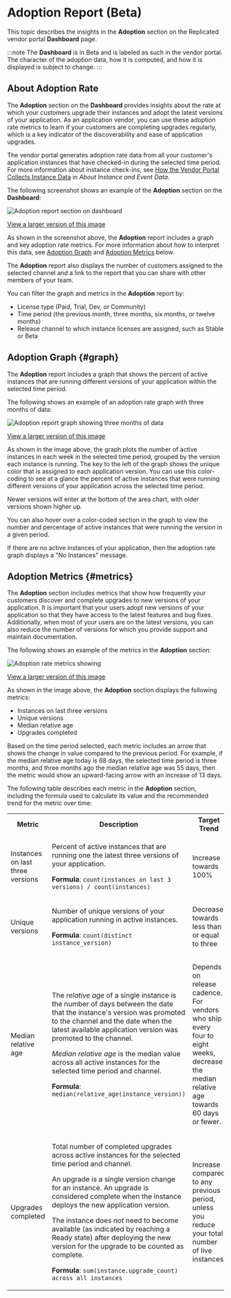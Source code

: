 # Adoption Report (Beta)

This topic describes the insights in the **Adoption** section on the Replicated vendor portal **Dashboard** page.

:::note
The **Dashboard** is in Beta and is labeled as such in the vendor portal. The character of the adoption data, how it is computed, and how it is displayed is subject to change.
:::

## About Adoption Rate

The **Adoption** section on the **Dashboard** provides insights about the rate at which your customers upgrade their instances and adopt the latest versions of your application. As an application vendor, you can use these adoption rate metrics to learn if your customers are completing upgrades regularly, which is a key indicator of the discoverability and ease of application upgrades.

The vendor portal generates adoption rate data from all your customer's application instances that have checked-in during the selected time period. For more information about instance check-ins, see [How the Vendor Portal Collects Instance Data](instance-insights-event-data#about-reporting) in _About Instance and Event Data_.

The following screenshot shows an example of the **Adoption** section on the **Dashboard**:

![Adoption report section on dashboard](/images/customer_adoption_rates.png)

[View a larger version of this image](/images/customer_adoption_rates.png)

As shown in the screenshot above, the **Adoption** report includes a graph and key adoption rate metrics. For more information about how to interpret this data, see [Adoption Graph](#graph) and [Adoption Metrics](#metrics) below.

The **Adoption** report also displays the number of customers assigned to the selected channel and a link to the report that you can share with other members of your team.

You can filter the graph and metrics in the **Adoption** report by:
* License type (Paid, Trial, Dev, or Community)
* Time period (the previous month, three months, six months, or twelve months)
* Release channel to which instance licenses are assigned, such as Stable or Beta

## Adoption Graph {#graph}

The **Adoption** report includes a graph that shows the percent of active instances that are running different versions of your application within the selected time period.

The following shows an example of an adoption rate graph with three months of data:

![Adoption report graph showing three months of data](/images/adoption_rate_graph.png)

[View a larger version of this image](/images/adoption_rate_graph.png)

As shown in the image above, the graph plots the number of active instances in each week in the selected time period, grouped by the version each instance is running. The key to the left of the graph shows the unique color that is assigned to each application version. You can use this color-coding to see at a glance the percent of active instances that were running different versions of your application across the selected time period. 

Newer versions will enter at the bottom of the area chart, with older versions shown higher up.

You can also hover over a color-coded section in the graph to view the number and percentage of active instances that were running the version in a given period.

If there are no active instances of your application, then the adoption rate graph displays a "No Instances" message.

## Adoption Metrics {#metrics}

The **Adoption** section includes metrics that show how frequently your customers discover and complete upgrades to new versions of your application. It is important that your users adopt new versions of your application so that they have access to the latest features and bug fixes. Additionally, when most of your users are on the latest versions, you can also reduce the number of versions for which you provide support and maintain documentation.

The following shows an example of the metrics in the **Adoption** section:

![Adoption rate metrics showing](/images/adoption_rate_metrics.png)

[View a larger version of this image](/images/adoption_rate_metrics.png)

As shown in the image above, the **Adoption** section displays the following metrics:
* Instances on last three versions
* Unique versions
* Median relative age
* Upgrades completed

Based on the time period selected, each metric includes an arrow that shows the change in value compared to the previous period. For example, if the median relative age today is 68 days, the selected time period is three months, and three months ago the median relative age was 55 days, then the metric would show an upward-facing arrow with an increase of 13 days. 

The following table describes each metric in the **Adoption** section, including the formula used to calculate its value and the recommended trend for the metric over time: 

<table>
  <tbody>
    <tr>
      <th width="25%">Metric</th>
      <th width="45%">Description</th>
      <th width="30%">Target Trend</th>
    </tr>
    <tr>
      <td>Instances on last three versions</td>
      <td>
        <p>Percent of active instances that are running one the latest three versions of your application.</p>
        <p><strong>Formula</strong>: <code>count(instances on last 3 versions) / count(instances)</code></p>
      </td>
      <td>Increase towards 100%</td>
    </tr>
    <tr>
      <td>Unique versions</td>
      <td>
        <p>Number of unique versions of your application running in active instances.</p>
        <p><strong>Formula</strong>: <code>count(distinct instance_version)</code></p>
      </td>
      <td>Decrease towards less than or equal to three</td>
    </tr>
    <tr>
      <td>Median relative age</td>
      <td>
        <p>The <em>relative age</em> of a single instance is the number of days between the date that the instance's version was promoted to the channel and the date when the latest available application version was promoted to the channel.</p>
        <p><em>Median relative age</em> is the median value across all active instances for the selected time period and channel.</p>
        <p><strong>Formula</strong>: <code>median(relative_age(instance_version))</code></p>
      </td>
      <td><p>Depends on release cadence. For vendors who ship every four to eight weeks, decrease the median relative age towards 60 days or fewer.</p></td>
    </tr>
    <tr>
      <td>Upgrades completed</td>
      <td>
        <p>Total number of completed upgrades across active instances for the selected time period and channel.</p>
        <p>An upgrade is a single version change for an instance. An upgrade is considered complete when the instance deploys the new application version.</p>
        <p>The instance does <em>not</em> need to become available (as indicated by reaching a Ready state) after deploying the new version for the upgrade to be counted as complete.</p>
        <p><strong>Formula</strong>: <code>sum(instance.upgrade_count) across all instances</code></p>
      </td>
      <td>Increase compared to any previous period, unless you reduce your total number of live instances.</td>
    </tr>
  </tbody>
</table>
